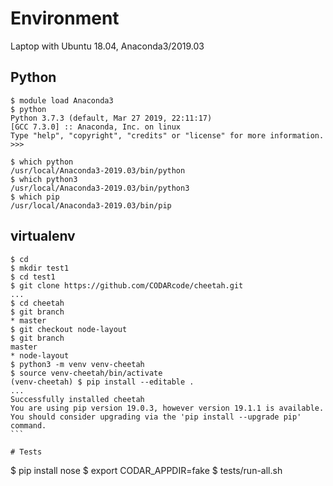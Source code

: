 # Environment

  Laptop with Ubuntu 18.04, Anaconda3/2019.03

## Python
  ```
  $ module load Anaconda3
  $ python
  Python 3.7.3 (default, Mar 27 2019, 22:11:17) 
  [GCC 7.3.0] :: Anaconda, Inc. on linux
  Type "help", "copyright", "credits" or "license" for more information.
  >>>
  ```
  ```
  $ which python
  /usr/local/Anaconda3-2019.03/bin/python
  $ which python3
  /usr/local/Anaconda3-2019.03/bin/python3
  $ which pip
  /usr/local/Anaconda3-2019.03/bin/pip
  ```

## virtualenv
  ```
  $ cd
  $ mkdir test1
  $ cd test1
  $ git clone https://github.com/CODARcode/cheetah.git
  ...
  $ cd cheetah
  $ git branch
  * master
  $ git checkout node-layout
  $ git branch
  master
  * node-layout
  $ python3 -m venv venv-cheetah
  $ source venv-cheetah/bin/activate
  (venv-cheetah) $ pip install --editable .
  ...
  Successfully installed cheetah
  You are using pip version 19.0.3, however version 19.1.1 is available.
  You should consider upgrading via the 'pip install --upgrade pip' command.                                                                                                          ``` 

# Tests
  ```
  $ pip install nose
  $ export CODAR_APPDIR=fake
  $ tests/run-all.sh




